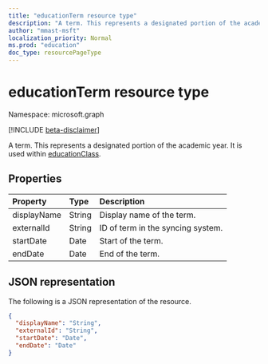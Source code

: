 ```yaml
---
title: "educationTerm resource type"
description: "A term. This represents a designated portion of the academic year. It is used within educationClass."
author: "mmast-msft"
localization_priority: Normal
ms.prod: "education"
doc_type: resourcePageType
---
```


# educationTerm resource type

Namespace: microsoft.graph

[!INCLUDE [beta-disclaimer](../../includes/beta-disclaimer.md)]

A term. This represents a designated portion of the academic year. It is used within [educationClass](educationclass.md).

## Properties
| Property	   | Type	|Description|
|:---------------|:--------|:----------|
|displayName| String| Display name of the term.| 
|externalId|String| ID of term in the syncing system.|
|startDate|Date|Start of the term.|
|endDate|Date|End of the term.|

## JSON representation

The following is a JSON representation of the resource.

<!-- {
  "blockType": "resource",
  "optionalProperties": [

  ],
  "@odata.type": "microsoft.graph.educationTerm"
}-->

```json
{
  "displayName": "String",
  "externalId": "String",
  "startDate": "Date",
  "endDate": "Date"
}
```

<!-- uuid: 4e9d671f-3068-4e09-aba2-b39e81a0e452
2015-10-25 14:57:30 UTC -->
<!--
{
  "type": "#page.annotation",
  "description": "educationTerm resource",
  "keywords": "",
  "section": "documentation",
  "tocPath": "",
  "suppressions": []
}
-->


